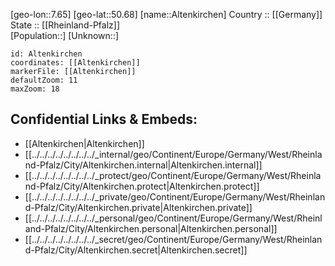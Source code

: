 ﻿---
location: [50.68,7.65] 
mapzoom: [7,12] 
mapmarker: city 
type: City
tags:
- geo/City


SpocWebEntityId: 28778
isDeleted: false
confidential: public

---
[geo-lon::7.65] 
[geo-lat::50.68] 
[name::Altenkirchen] 
Country :: [[Germany]]  
State :: [[Rheinland-Pfalz]]  
[Population::] 
[Unknown::] 


```leaflet
id: Altenkirchen
coordinates: [[Altenkirchen]] 
markerFile: [[Altenkirchen]] 
defaultZoom: 11 
maxZoom: 18
```


## Confidential Links & Embeds: 
- [[Altenkirchen|Altenkirchen]]  
- [[../../../../../../../../_internal/geo/Continent/Europe/Germany/West/Rheinland-Pfalz/City/Altenkirchen.internal|Altenkirchen.internal]] 
- [[../../../../../../../../_protect/geo/Continent/Europe/Germany/West/Rheinland-Pfalz/City/Altenkirchen.protect|Altenkirchen.protect]] 
- [[../../../../../../../../_private/geo/Continent/Europe/Germany/West/Rheinland-Pfalz/City/Altenkirchen.private|Altenkirchen.private]] 
- [[../../../../../../../../_personal/geo/Continent/Europe/Germany/West/Rheinland-Pfalz/City/Altenkirchen.personal|Altenkirchen.personal]] 
- [[../../../../../../../../_secret/geo/Continent/Europe/Germany/West/Rheinland-Pfalz/City/Altenkirchen.secret|Altenkirchen.secret]] 
